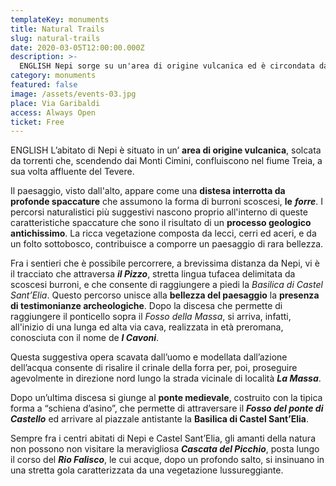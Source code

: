```yaml
---
templateKey: monuments
title: Natural Trails
slug: natural-trails
date: 2020-03-05T12:00:00.000Z
description: >-
  ENGLISH Nepi sorge su un'area di origine vulcanica ed è circondata da profondi burroni scoscesi definiti "forre" create da un processo geologico antichissimo. Molti sono i percorsi naturali di cui godere.
category: monuments
featured: false
image: /assets/events-03.jpg
place: Via Garibaldi
access: Always Open
ticket: Free
---
```

ENGLISH L’abitato di Nepi è situato in un’ **area di origine vulcanica**, solcata da torrenti che, scendendo dai Monti Cimini, confluiscono nel fiume Treia, a sua volta affluente del Tevere.

Il paesaggio, visto dall'alto, appare come una **distesa interrotta da profonde spaccature** che assumono la forma di burroni scoscesi, **le** _**forre**_. I percorsi naturalistici più suggestivi nascono proprio all'interno di queste caratteristiche spaccature che sono il risultato di un **processo geologico antichissimo**. La ricca vegetazione composta da lecci, cerri ed aceri, e da un folto sottobosco, contribuisce a comporre un paesaggio di rara bellezza.

Fra i sentieri che è possibile percorrere, a brevissima distanza da Nepi, vi è il tracciato che attraversa _**il Pizzo**_, stretta lingua tufacea delimitata da scoscesi burroni, e che consente di raggiungere a piedi la _Basilica di Castel Sant’Elia_. Questo percorso unisce alla **bellezza del paesaggio** la **presenza di testimonianze archeologiche**. Dopo la discesa che permette di raggiungere il ponticello sopra il _Fosso della Massa_, si arriva, infatti, all'inizio di una lunga ed alta via cava, realizzata in età preromana, conosciuta con il nome de  _**I Cavoni**_.

Questa suggestiva opera scavata dall’uomo e modellata dall’azione dell’acqua consente di risalire il crinale della forra per, poi, proseguire agevolmente in direzione nord lungo la strada vicinale di località _**La Massa**_.

Dopo un’ultima discesa si giunge al **ponte medievale**, costruito con la tipica forma a “schiena d’asino”, che permette di attraversare il _**Fosso del ponte di Castello**_ ed arrivare al piazzale antistante la **Basilica di Castel Sant’Elia**.

Sempre fra i centri abitati di Nepi e Castel Sant’Elia, gli amanti della natura non possono non visitare la meravigliosa _**Cascata del Picchio**_, posta lungo il corso del _**Rio Falisco**_, le cui acque, dopo un profondo salto, si insinuano in una stretta gola caratterizzata da una vegetazione lussureggiante.